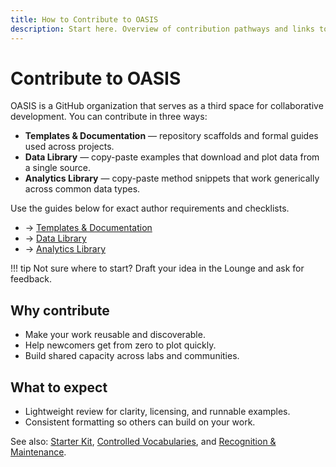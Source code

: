 ```yaml
---
title: How to Contribute to OASIS
description: Start here. Overview of contribution pathways and links to detailed author guides.
---
```


# Contribute to OASIS

OASIS is a GitHub organization that serves as a third space for collaborative development. You can contribute in three ways:

- **Templates & Documentation** — repository scaffolds and formal guides used across projects.
- **Data Library** — copy-paste examples that download and plot data from a single source.
- **Analytics Library** — copy-paste method snippets that work generically across common data types.

Use the guides below for exact author requirements and checklists.

- → [Templates & Documentation](/how_to_contribute/contribute-templates-docs/)
- → [Data Library](/how_to_contribute/contribute-data-library/)
- → [Analytics Library](/how_to_contribute/contribute-analytics-library/)

!!! tip
    Not sure where to start? Draft your idea in the Lounge and ask for feedback.

## Why contribute
- Make your work reusable and discoverable.
- Help newcomers get from zero to plot quickly.
- Build shared capacity across labs and communities.

## What to expect
- Lightweight review for clarity, licensing, and runnable examples.
- Consistent formatting so others can build on your work.

See also: [Starter Kit](/how_to_contribute/starter-kit/), [Controlled Vocabularies](/how_to_contribute/tag-vocab/), and [Recognition & Maintenance](/how_to_contribute/recognition/).
